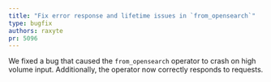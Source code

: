 ```yaml
---
title: "Fix error response and lifetime issues in `from_opensearch`"
type: bugfix
authors: raxyte
pr: 5096
---
```


We fixed a bug that caused the `from_opensearch` operator to crash on high
volume input. Additionally, the operator now correctly responds to requests.
